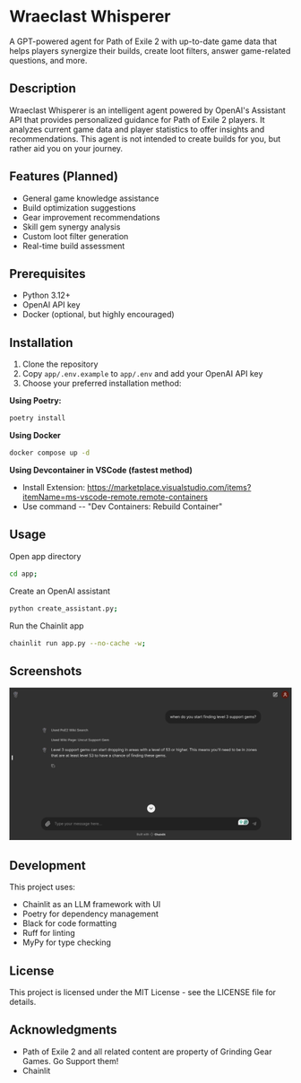 # Wraeclast Whisperer

A GPT-powered agent for Path of Exile 2 with up-to-date game data that helps players synergize their builds, create loot filters, answer game-related questions, and more.

## Description

Wraeclast Whisperer is an intelligent agent powered by OpenAI's Assistant API that provides personalized guidance for Path of Exile 2 players. It analyzes current game data and player statistics to offer insights and recommendations. This agent is not intended to create builds for you, but rather aid you on your journey. 

## Features (Planned)

- General game knowledge assistance
- Build optimization suggestions
- Gear improvement recommendations  
- Skill gem synergy analysis
- Custom loot filter generation
- Real-time build assessment

## Prerequisites

- Python 3.12+
- OpenAI API key
- Docker (optional, but highly encouraged)

## Installation

1. Clone the repository
2. Copy `app/.env.example` to `app/.env` and add your OpenAI API key
3. Choose your preferred installation method:

**Using Poetry:**
```sh
poetry install
```

**Using Docker** 
```sh
docker compose up -d
```

**Using Devcontainer in VSCode (fastest method)** 

- Install Extension: https://marketplace.visualstudio.com/items?itemName=ms-vscode-remote.remote-containers
- Use command -- "Dev Containers: Rebuild Container" 

## Usage
Open app directory
```sh
cd app;
```

Create an OpenAI assistant
```sh
python create_assistant.py;
```

Run the Chainlit app
```sh
chainlit run app.py --no-cache -w;
```
## Screenshots

![alt text](screenshots/lvl3_support_gems.png)

## Development

This project uses:

- Chainlit as an LLM framework with UI
- Poetry for dependency management
- Black for code formatting
- Ruff for linting
- MyPy for type checking

## License

This project is licensed under the MIT License - see the LICENSE file for details.

## Acknowledgments

- Path of Exile 2 and all related content are property of Grinding Gear Games. Go Support them!
- Chainlit
